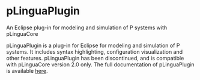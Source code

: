 # pLinguaPlugin
An Eclipse plug-in for modeling and simulation of P systems with pLinguaCore

pLinguaPlugin is a plug-in for Eclipse for modeling and simulation of P systems. It includes syntax highlighting, configuration visualization and other features. pLinguaPlugin has been discontinued, and is compatible with pLinguaCore version 2.0 only. The full documentation of pLinguaPlugin is available [here](http://www.p-lingua.org/plinguaplugin/org.gcn.plinguaplugin_1.0.1.jar).
